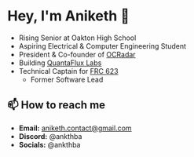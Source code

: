 # Hey, I'm Aniketh 👋
- Rising Senior at Oakton High School
- Aspiring Electrical & Computer Engineering Student
- President & Co-founder of [OCRadar](https://github.com/OCRadar)
- Building [QuantaFlux Labs](https://github.com/quantafluxlabs)
- Technical Captain for [FRC 623](https://github.com/CougarProgramming623)
  - Former Software Lead

## 📫 How to reach me
- **Email:** [aniketh.contact@gmail.com](mailto:aniketh.contact@gmail.com)
- **Discord:** @ankthba
- **Socials:** @ankthba
